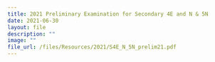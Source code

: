 ```yaml
---
title: 2021 Preliminary Examination for Secondary 4E and N & 5N
date: 2021-06-30
layout: file
description: ""
image: ""
file_url: /files/Resources/2021/S4E_N_5N_prelim21.pdf
---
```

